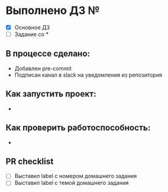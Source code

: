 # Выполнено ДЗ №

 - [x] Основное ДЗ
 - [ ] Задание со *

## В процессе сделано:
 - Добавлен pre-commit
 - Подписан канал в slack на уведомления из репозитория

## Как запустить проект:
 -

## Как проверить работоспособность:
 -

## PR checklist
 - [ ] Выставил label с номером домашнего задания
 - [ ] Выставил label с темой домашнего задания
